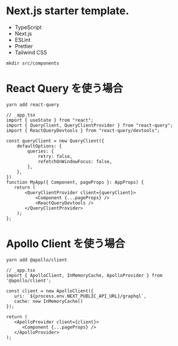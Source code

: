 # Next.js starter template.

- TypeScript
- Next.js
- ESLint
- Prettier
- Tailwind CSS

```
mkdir src/components
```

# React Query を使う場合

```
yarn add react-query
```

```TSX
// _app.tsx
import { useState } from "react";
import { QueryClient, QueryClientProvider } from "react-query";
import { ReactQueryDevtools } from "react-query/devtools";

const queryClient = new QueryClient({
	defaultOptions: {
		queries: {
			retry: false,
			refetchOnWindowFocus: false,
		},
	},
})
function MyApp({ Component, pageProps }: AppProps) {
   return (
	   <QueryClientProvider client={queryClient}>
		   <Component {...pageProps} />
		   <ReactQueryDevtools />
	   </QueryClientProvider>
	);
};
```

# Apollo Client を使う場合

```
yarn add @apollo/client
```

```TSX
// _app.tsx
import { ApolloClient, InMemoryCache, ApolloProvider } from '@apollo/client';

const client = new ApolloClient({
   uri: `${process.env.NEXT_PUBLIC_API_URL}/graphql`,
   cache: new InMemoryCache()
});

return (
   <ApolloProvider client={client}>
      <Component {...pageProps} />
   </ApolloProvider>
);
```
